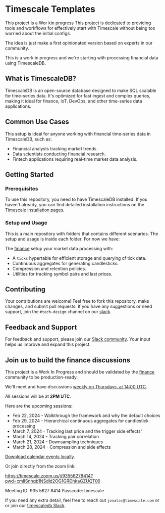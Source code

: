 # Timescale Templates

This project is a Wor kin progress
This project is dedicated to providing tools and workflows for effectively
start with Timescale without being too worried about the initial configs.

The idea is just make a first opinionated version based on experts in our
community.

This is a work in progress and we're starting with processing financial data using TimescaleDB.

## What is TimescaleDB?

TimescaleDB is an open-source database designed to make SQL scalable for time-series data. It's optimized for fast ingest and complex queries, making it ideal for finance, IoT, DevOps, and other time-series data applications.



## Common Use Cases

This setup is ideal for anyone working with financial time-series data in TimescaleDB, such as:

- Financial analysts tracking market trends.
- Data scientists conducting financial research.
- Fintech applications requiring real-time market data analysis.

## Getting Started

### Prerequisites

To use this repository, you need to have TimescaleDB installed. If you haven't already, you can find detailed installation instructions on the [Timescale installation pages](https://docs.timescale.com/latest/getting-started/installation).

### Setup and Usage

This is a main repository with folders that contains different scenarios. The
setup and usage is inside each folder. For now we have:

The [finance](./finance/README.md) setup your market data processing with:

- A `ticks` hypertable for efficient storage and querying of tick data.
- Continuous aggregates for generating candlesticks.
- Compression and retention policies.
- Utilities for tracking symbol pairs and last prices.

## Contributing

Your contributions are welcome! Feel free to fork this repository, make changes, and submit pull requests. If you have any suggestions or need support, join the `#tech-design` channel on our [slack](https://timescaledb.slack.com).

## Feedback and Support

For feedback and support, please join our [Slack community](https://www.timescale.com/community/). Your input helps us improve and expand this project.

## Join us to build the finance discussions

This project is a Work In Progress and should be validated by the
[finance](./finance/) community to be production-ready.

We'll meet and have discussions [weekly on Thursdays, at 14:00 UTC][ical].

All sessions will be at **2PM UTC**.

Here are the upcoming sessions:

* Feb 22, 2024 - Walkthrough the framework and why the default choices
* Feb 29, 2024 - Hierarchical continuous aggregates for candlestick processing
* March 7, 2024  - Tracking last price and the trigger side effects'
* March 14, 2024  - Tracking pair correlation
* March 21, 2024  - Downsampling techniques
* March 28, 2024 - Compression and side effects

[Download calendar events locally][ical].

Or join directly from the zoom link:

https://timescale.zoom.us/j/93556278414?pwd=cmllSnhqb1NSdld2OG1GRDhkaGZUQT09

Meeting ID: 935 5627 8414 Passcode: timescale 


If you need any extra detail, feel free to reach out `jonatas@timescale.com` or
or join our [timescaledb Slack](https://timescaledb.slack.com/).



[ical]: https://timescale.zoom.us/webinar/tJcocu-qqTMuG9CfVhEQueFx0mcqY1pb8eNl/ics?icsToken=98tyKuCrqz4sGNOdtBiDRowqGY_4M-rwtlxbjfp-mintJhFGZyXuZu9BI4suANqI
